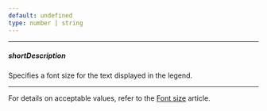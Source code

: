 ```yaml
---
default: undefined
type: number | string
---
```

---
##### shortDescription
Specifies a font size for the text displayed in the legend.

---
For details on acceptable values, refer to the [Font size](https://www.w3.org/TR/CSS21/fonts.html#propdef-font-size) article.